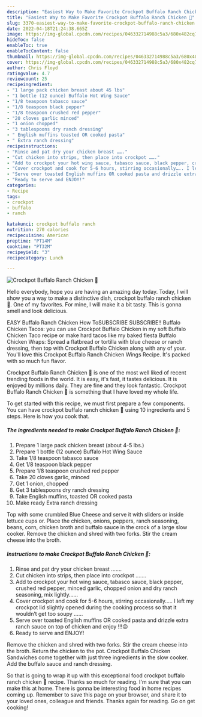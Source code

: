 ```yaml
---
description: "Easiest Way to Make Favorite Crockpot Buffalo Ranch Chicken 🐔"
title: "Easiest Way to Make Favorite Crockpot Buffalo Ranch Chicken 🐔"
slug: 3370-easiest-way-to-make-favorite-crockpot-buffalo-ranch-chicken
date: 2022-04-18T21:24:38.665Z
image: https://img-global.cpcdn.com/recipes/046332714988c5a3/680x482cq70/crockpot-buffalo-ranch-chicken-recipe-main-photo.jpg
hideToc: false
enableToc: true
enableTocContent: false
thumbnail: https://img-global.cpcdn.com/recipes/046332714988c5a3/680x482cq70/crockpot-buffalo-ranch-chicken-recipe-main-photo.jpg
cover: https://img-global.cpcdn.com/recipes/046332714988c5a3/680x482cq70/crockpot-buffalo-ranch-chicken-recipe-main-photo.jpg
author: Chris Floyd
ratingvalue: 4.7
reviewcount: 25
recipeingredient:
- "1 large pack chicken breast about 45 lbs"
- "1 bottle (12 ounce) Buffalo Hot Wing Sauce"
- "1/8 teaspoon tabasco sauce"
- "1/8 teaspoon black pepper"
- "1/8 teaspoon crushed red pepper"
- "20 cloves garlic minced"
- "1 onion chopped"
- "3 tablespoons dry ranch dressing"
- " English muffins toasted OR cooked pasta"
- " Extra ranch dressing"
recipeinstructions:
- "Rinse and pat dry your chicken breast ……."
- "Cut chicken into strips, then place into crockpot ……."
- "Add to crockpot your hot wing sauce, tabasco sauce, black pepper, crushed red pepper, minced garlic, chopped onion and dry ranch seasoning, mix lightly……"
- "Cover crockpot and cook for 5-6 hours, stirring occasionally….. I left my crockpot lid slightly opened during the cooking process so that it wouldn’t get too soupy ……"
- "Serve over toasted English muffins OR cooked pasta and drizzle extra ranch sauce on top of chicken and enjoy !!!😉"
- "Ready to serve and ENJOY!"
categories:
- Recipe
tags:
- crockpot
- buffalo
- ranch

katakunci: crockpot buffalo ranch 
nutrition: 270 calories
recipecuisine: American
preptime: "PT14M"
cooktime: "PT32M"
recipeyield: "3"
recipecategory: Lunch

---
```



![Crockpot Buffalo Ranch Chicken 🐔](https://img-global.cpcdn.com/recipes/046332714988c5a3/680x482cq70/crockpot-buffalo-ranch-chicken-recipe-main-photo.jpg)

Hello everybody, hope you are having an amazing day today. Today, I will show you a way to make a distinctive dish, crockpot buffalo ranch chicken 🐔. One of my favorites. For mine, I will make it a bit tasty. This is gonna smell and look delicious.

EASY Buffalo Ranch Chicken How ToSUBSCRIBE SUBSCRIBE!! Buffalo Chicken Tacos: you can use Crockpot Buffalo Chicken in my soft Buffalo Chicken Taco recipe or make hard tacos like my baked fiesta Buffalo Chicken Wraps: Spread a flatbread or tortilla with blue cheese or ranch dressing, then top with Crockpot Buffalo Chicken along with any of your. You&#39;ll love this Crockpot Buffalo Ranch Chicken Wings Recipe. It&#39;s packed with so much fun flavor.

Crockpot Buffalo Ranch Chicken 🐔 is one of the most well liked of recent trending foods in the world. It is easy, it's fast, it tastes delicious. It is enjoyed by millions daily. They are fine and they look fantastic. Crockpot Buffalo Ranch Chicken 🐔 is something that I have loved my whole life.


To get started with this recipe, we must first prepare a few components. You can have crockpot buffalo ranch chicken 🐔 using 10 ingredients and 5 steps. Here is how you cook that.

<!--inarticleads1-->

##### The ingredients needed to make Crockpot Buffalo Ranch Chicken 🐔:

1. Prepare 1 large pack chicken breast (about 4-5 lbs.)
1. Prepare 1 bottle (12 ounce) Buffalo Hot Wing Sauce
1. Take 1/8 teaspoon tabasco sauce
1. Get 1/8 teaspoon black pepper
1. Prepare 1/8 teaspoon crushed red pepper
1. Take 20 cloves garlic, minced
1. Get 1 onion, chopped
1. Get 3 tablespoons dry ranch dressing
1. Take  English muffins, toasted OR cooked pasta
1. Make ready  Extra ranch dressing


Top with some crumbled Blue Cheese and serve it with sliders or inside lettuce cups or. Place the chicken, onions, peppers, ranch seasoning, beans, corn, chicken broth and buffalo sauce in the crock of a large slow cooker. Remove the chicken and shred with two forks. Stir the cream cheese into the broth. 

<!--inarticleads2-->

##### Instructions to make Crockpot Buffalo Ranch Chicken 🐔:

1. Rinse and pat dry your chicken breast …….
1. Cut chicken into strips, then place into crockpot …….
1. Add to crockpot your hot wing sauce, tabasco sauce, black pepper, crushed red pepper, minced garlic, chopped onion and dry ranch seasoning, mix lightly……
1. Cover crockpot and cook for 5-6 hours, stirring occasionally….. I left my crockpot lid slightly opened during the cooking process so that it wouldn’t get too soupy ……
1. Serve over toasted English muffins OR cooked pasta and drizzle extra ranch sauce on top of chicken and enjoy !!!😉
1. Ready to serve and ENJOY!

Remove the chicken and shred with two forks. Stir the cream cheese into the broth. Return the chicken to the pot. Crockpot Buffalo Chicken Sandwiches come together with just three ingredients in the slow cooker. Add the buffalo sauce and ranch dressing. 

So that is going to wrap it up with this exceptional food crockpot buffalo ranch chicken 🐔 recipe. Thanks so much for reading. I'm sure that you can make this at home. There is gonna be interesting food in home recipes coming up. Remember to save this page on your browser, and share it to your loved ones, colleague and friends. Thanks again for reading. Go on get cooking!
